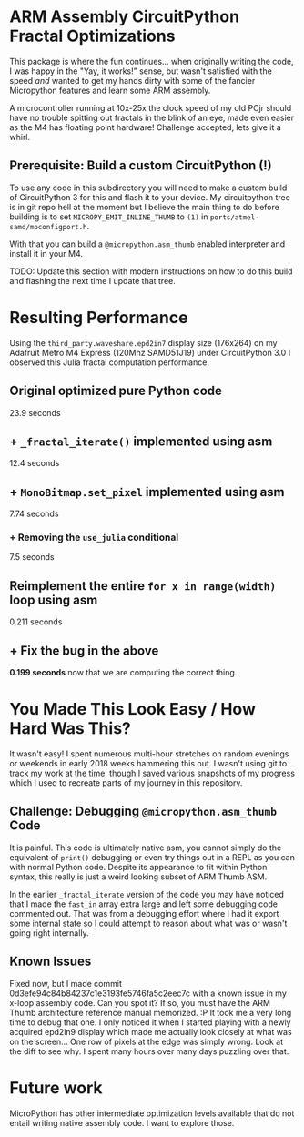 # ARM Assembly CircuitPython Fractal Optimizations

This package is where the fun continues... when originally writing
the code, I was happy in the "Yay, it works!" sense, but wasn't
satisfied with the speed _and_ wanted to get my hands dirty with
some of the fancier Micropython features and learn some ARM assembly.

A microcontroller running at 10x-25x the clock speed of my old PCjr
should have no trouble spitting out fractals in the blink of an eye,
made even easier as the M4 has floating point hardware!
Challenge accepted, lets give it a whirl.

## Prerequisite: Build a custom CircuitPython (!)

To use any code in this subdirectory you will need to make a custom
build of CircuitPython 3 for this and flash it to your device.  My
circuitpython tree is in git repo hell at the moment but I believe the
main thing to do before building is to set `MICROPY_EMIT_INLINE_THUMB`
to `(1)` in `ports/atmel-samd/mpconfigport.h`.

With that you can build a `@micropython.asm_thumb` enabled interpreter
and install it in your M4.

TODO: Update this section with modern instructions on how to do this
build and flashing the next time I update that tree.

# Resulting Performance

Using the `third_party.waveshare.epd2in7` display size (176x264) on my Adafruit
Metro M4 Express (120Mhz SAMD51J19) under CircuitPython 3.0 I observed this
Julia fractal computation performance.

## Original optimized pure Python code

23.9 seconds

## + `_fractal_iterate()` implemented using asm

12.4 seconds

## + `MonoBitmap.set_pixel` implemented using asm

7.74 seconds

### + Removing the `use_julia` conditional

7.5 seconds

## Reimplement the entire `for x in range(width)` loop using asm

0.211 seconds

## + Fix the bug in the above

**0.199 seconds** now that we are computing the correct thing.

# You Made This Look Easy / How Hard Was This?

It wasn't easy!  I spent numerous multi-hour stretches on random evenings
or weekends in early 2018 weeks hammering this out.  I wasn't using git
to track my work at the time, though I saved various snapshots of my progress
which I used to recreate parts of my journey in this repository.

## Challenge: Debugging `@micropython.asm_thumb` Code

It is painful.  This code is ultimately native asm, you cannot simply do
the equivalent of `print()` debugging or even try things out in a REPL
as you can with normal Python code.  Despite its appearance to fit within
Python syntax, this really is just a weird looking subset of ARM Thumb ASM.

In the earlier `_fractal_iterate` version of the code you may have noticed that
I made the `fast_in` array extra large and left some debugging code commented
out.  That was from a debugging effort where I had it export some internal
state so I could attempt to reason about what was or wasn't going right
internally.

## Known Issues

Fixed now, but I made commit 0d3efe94c84b84237c1e3193fe5746fa5c2eec7c with a
known issue in my x-loop assembly code.  Can you spot it?  If so, you must have
the ARM Thumb architecture reference manual memorized.  :P  It took me a very
long time to debug that one.  I only noticed it when I started playing with a
newly acquired epd2in9 display which made me actually look closely at what was
on the screen...  One row of pixels at the edge was simply wrong.  Look at
the diff to see why.  I spent many hours over many days puzzling over that.

# Future work

MicroPython has other intermediate optimization levels available that
do not entail writing native assembly code.  I want to explore those.
